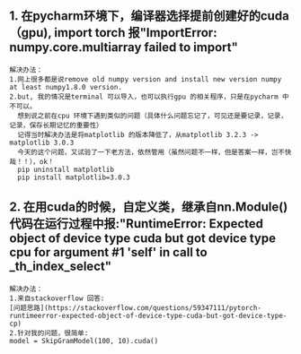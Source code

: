 ## 1. 在pycharm环境下，编译器选择提前创建好的cuda（gpu), import torch 报"ImportError: numpy.core.multiarray failed to import"

	解决办法：    
	1.网上很多都是说remove old numpy version and install new version numpy at least numpy1.8.0 version.  
   	2.but, 我的情况是terminal 可以导入，也可以执行gpu 的相关程序，只是在pycharm 中不可以。  
      想到说之前在cpu 环境下遇到类似的问题（具体什么问题忘记了，可见还是要记录，记录，记录，保存长期记忆的重要性）  
      记得当时解决办法是将matplotlib 的版本降低了，从matplotlib 3.2.3 -> matplotlib 3.0.3   
      今天的这个问题，又试验了一下老方法，依然管用（虽然问题不一样，但是答案一样，岂不快哉！！），ok！  
      pip uninstall matplotlib  
      pip install matplotlib=3.0.3  


## 2. 在用cuda的时候，自定义类，继承自nn.Module() 代码在运行过程中报:"RuntimeError: Expected object of device type cuda but got device type cpu for argument #1 'self' in call to _th_index_select"  
	解决办法：  
	1.来自stackoverflow 回答:     
	[问题思路](https://stackoverflow.com/questions/59347111/pytorch-runtimeerror-expected-object-of-device-type-cuda-but-got-device-type-cp)  
	2.针对我的问题，很简单:   
	model = SkipGramModel(100, 10).cuda()  
